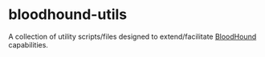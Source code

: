# bloodhound-utils

A collection of utility scripts/files designed to extend/facilitate [BloodHound](https://posts.specterops.io/bloodhound/home) capabilities.
